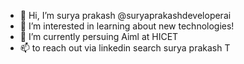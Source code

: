 - 👋 Hi, I’m surya prakash @suryaprakashdeveloperai 
- 👀 I’m interested in learning about new technologies!
- 🌱 I’m currently persuing Aiml at HICET
- 📫 to reach out via linkedin search surya prakash T

<!---
suryaprakashdeveloperai/suryaprakashdeveloperai is a ✨ special ✨ repository because its `README.md` (this file) appears on your GitHub profile.
You can click the Preview link to take a look at your changes.
--->
